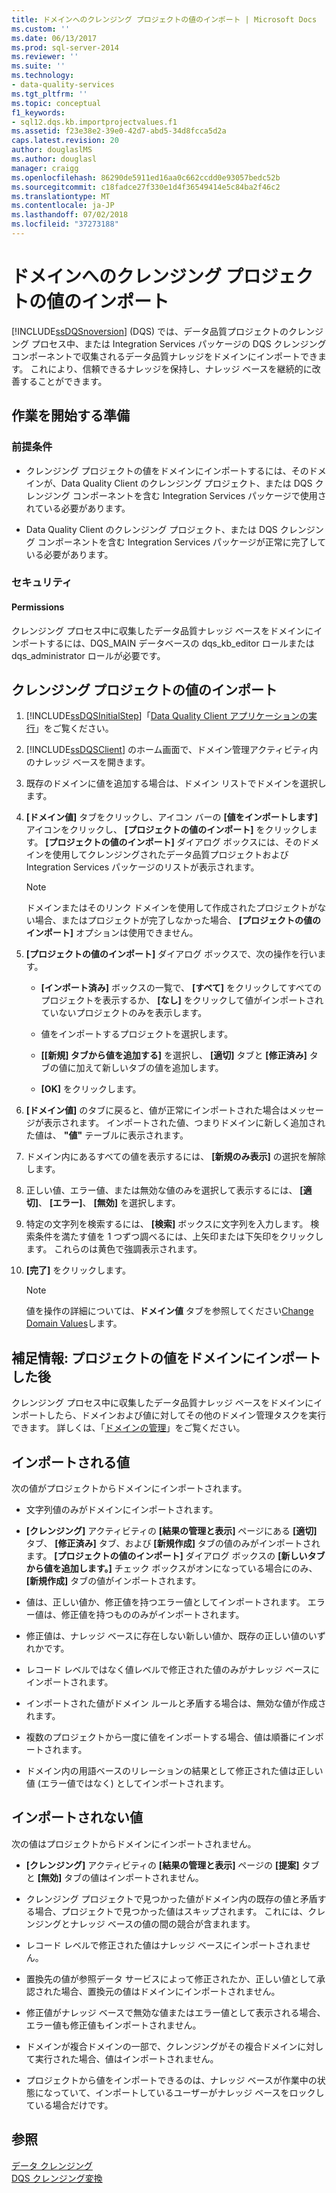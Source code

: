 ```yaml
---
title: ドメインへのクレンジング プロジェクトの値のインポート | Microsoft Docs
ms.custom: ''
ms.date: 06/13/2017
ms.prod: sql-server-2014
ms.reviewer: ''
ms.suite: ''
ms.technology:
- data-quality-services
ms.tgt_pltfrm: ''
ms.topic: conceptual
f1_keywords:
- sql12.dqs.kb.importprojectvalues.f1
ms.assetid: f23e38e2-39e0-42d7-abd5-34d8fcca5d2a
caps.latest.revision: 20
author: douglaslMS
ms.author: douglasl
manager: craigg
ms.openlocfilehash: 86290de5911ed16aa0c662ccdd0e93057bedc52b
ms.sourcegitcommit: c18fadce27f330e1d4f36549414e5c84ba2f46c2
ms.translationtype: MT
ms.contentlocale: ja-JP
ms.lasthandoff: 07/02/2018
ms.locfileid: "37273188"
---
```

# <a name="import-cleansing-project-values-into-a-domain"></a>ドメインへのクレンジング プロジェクトの値のインポート
  [!INCLUDE[ssDQSnoversion](../includes/ssdqsnoversion-md.md)] (DQS) では、データ品質プロジェクトのクレンジング プロセス中、または Integration Services パッケージの DQS クレンジング コンポーネントで収集されるデータ品質ナレッジをドメインにインポートできます。 これにより、信頼できるナレッジを保持し、ナレッジ ベースを継続的に改善することができます。  
  
##  <a name="BeforeYouBegin"></a> 作業を開始する準備  
  
###  <a name="Prerequisites"></a> 前提条件  
  
-   クレンジング プロジェクトの値をドメインにインポートするには、そのドメインが、Data Quality Client のクレンジング プロジェクト、または DQS クレンジング コンポーネントを含む Integration Services パッケージで使用されている必要があります。  
  
-   Data Quality Client のクレンジング プロジェクト、または DQS クレンジング コンポーネントを含む Integration Services パッケージが正常に完了している必要があります。  
  
###  <a name="Security"></a> セキュリティ  
  
####  <a name="Permissions"></a> Permissions  
 クレンジング プロセス中に収集したデータ品質ナレッジ ベースをドメインにインポートするには、DQS_MAIN データベースの dqs_kb_editor ロールまたは dqs_administrator ロールが必要です。  
  
##  <a name="Import"></a> クレンジング プロジェクトの値のインポート  
  
1.  [!INCLUDE[ssDQSInitialStep](../includes/ssdqsinitialstep-md.md)]「[Data Quality Client アプリケーションの実行](../../2014/data-quality-services/run-the-data-quality-client-application.md)」をご覧ください。  
  
2.  [!INCLUDE[ssDQSClient](../includes/ssdqsclient-md.md)] のホーム画面で、ドメイン管理アクティビティ内のナレッジ ベースを開きます。  
  
3.  既存のドメインに値を追加する場合は、ドメイン リストでドメインを選択します。  
  
4.  **[ドメイン値]** タブをクリックし、アイコン バーの **[値をインポートします]** アイコンをクリックし、 **[プロジェクトの値のインポート]** をクリックします。 **[プロジェクトの値のインポート]** ダイアログ ボックスには、そのドメインを使用してクレンジングされたデータ品質プロジェクトおよび Integration Services パッケージのリストが表示されます。  
  
    > [!NOTE]  
    >  ドメインまたはそのリンク ドメインを使用して作成されたプロジェクトがない場合、またはプロジェクトが完了しなかった場合、 **[プロジェクトの値のインポート]** オプションは使用できません。  
  
5.  **[プロジェクトの値のインポート]** ダイアログ ボックスで、次の操作を行います。  
  
    -   **[インポート済み]** ボックスの一覧で、 **[すべて]** をクリックしてすべてのプロジェクトを表示するか、 **[なし]** をクリックして値がインポートされていないプロジェクトのみを表示します。  
  
    -   値をインポートするプロジェクトを選択します。  
  
    -   **[[新規] タブから値を追加する]** を選択し、 **[適切]** タブと **[修正済み]** タブの値に加えて新しいタブの値を追加します。  
  
    -   **[OK]** をクリックします。  
  
6.  **[ドメイン値]** のタブに戻ると、値が正常にインポートされた場合はメッセージが表示されます。 インポートされた値、つまりドメインに新しく追加された値は、 **"値"** テーブルに表示されます。  
  
7.  ドメイン内にあるすべての値を表示するには、 **[新規のみ表示]** の選択を解除します。  
  
8.  正しい値、エラー値、または無効な値のみを選択して表示するには、 **[適切]**、 **[エラー]**、 **[無効]** を選択します。  
  
9. 特定の文字列を検索するには、 **[検索]** ボックスに文字列を入力します。 検索条件を満たす値を 1 つずつ調べるには、上矢印または下矢印をクリックします。 これらのは黄色で強調表示されます。  
  
10. **[完了]** をクリックします。  
  
    > [!NOTE]  
    >  値を操作の詳細については、**ドメイン値** タブを参照してください[Change Domain Values](../../2014/data-quality-services/change-domain-values.md)します。  
  
##  <a name="FollowUp"></a> 補足情報: プロジェクトの値をドメインにインポートした後  
 クレンジング プロセス中に収集したデータ品質ナレッジ ベースをドメインにインポートしたら、ドメインおよび値に対してその他のドメイン管理タスクを実行できます。 詳しくは、「[ドメインの管理](../../2014/data-quality-services/managing-a-domain.md)」をご覧ください。  
  
##  <a name="Values"></a> インポートされる値  
 次の値がプロジェクトからドメインにインポートされます。  
  
-   文字列値のみがドメインにインポートされます。  
  
-   **[クレンジング]** アクティビティの **[結果の管理と表示]** ページにある **[適切]** タブ、 **[修正済み]** タブ、および **[新規作成]** タブの値のみがインポートされます。 **[プロジェクトの値のインポート]** ダイアログ ボックスの **[新しいタブから値を追加します。]** チェック ボックスがオンになっている場合にのみ、 **[新規作成]** タブの値がインポートされます。  
  
-   値は、正しい値か、修正値を持つエラー値としてインポートされます。 エラー値は、修正値を持つもののみがインポートされます。  
  
-   修正値は、ナレッジ ベースに存在しない新しい値か、既存の正しい値のいずれかです。  
  
-   レコード レベルではなく値レベルで修正された値のみがナレッジ ベースにインポートされます。  
  
-   インポートされた値がドメイン ルールと矛盾する場合は、無効な値が作成されます。  
  
-   複数のプロジェクトから一度に値をインポートする場合、値は順番にインポートされます。  
  
-   ドメイン内の用語ベースのリレーションの結果として修正された値は正しい値 (エラー値ではなく) としてインポートされます。  
  
##  <a name="ValuesNot"></a> インポートされない値  
 次の値はプロジェクトからドメインにインポートされません。  
  
-   **[クレンジング]** アクティビティの **[結果の管理と表示]** ページの **[提案]** タブと **[無効]** タブの値はインポートされません。  
  
-   クレンジング プロジェクトで見つかった値がドメイン内の既存の値と矛盾する場合、プロジェクトで見つかった値はスキップされます。 これには、クレンジングとナレッジ ベースの値の間の競合が含まれます。  
  
-   レコード レベルで修正された値はナレッジ ベースにインポートされません。  
  
-   置換先の値が参照データ サービスによって修正されたか、正しい値として承認された場合、置換元の値はドメインにインポートされません。  
  
-   修正値がナレッジ ベースで無効な値またはエラー値として表示される場合、エラー値も修正値もインポートされません。  
  
-   ドメインが複合ドメインの一部で、クレンジングがその複合ドメインに対して実行された場合、値はインポートされません。  
  
-   プロジェクトから値をインポートできるのは、ナレッジ ベースが作業中の状態になっていて、インポートしているユーザーがナレッジ ベースをロックしている場合だけです。  
  
## <a name="see-also"></a>参照  
 [データ クレンジング](../../2014/data-quality-services/data-cleansing.md)   
 [DQS クレンジング変換](../integration-services/data-flow/transformations/dqs-cleansing-transformation.md)  
  
  
